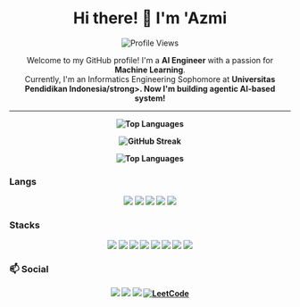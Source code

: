 <h1 align="center">Hi there! 👋 I'm 'Azmi</h1>

<p align="center">
  <img src="https://komarev.com/ghpvc/?username=zicofarry&style=plastic" alt="Profile Views">
</p>

<p align="center">
  Welcome to my GitHub profile! I'm a <strong>AI Engineer</strong> with a passion for <strong>Machine Learning</strong>. <br>
  Currently, I'm an Informatics Engineering Sophomore at <strong>Universitas Pendidikan Indonesia/strong>. Now I'm building agentic AI-based system!
</p>

---

<p align="center">
  <img src="https://github-readme-stats.vercel.app/api/top-langs/?username=zicofarry&layout=compact&hide=jupyter%20notebook&langs_count=10" alt="Top Languages" />
</p>
<p align="center">
  <img src="https://streak-stats.demolab.com/?user=zicofarry&theme=tokyonight)](https://git.io/streak-stats" alt="GitHub Streak" />
</p>
<p align="center">
  <img src="https://github-readme-stats.vercel.app/api/top-langs/?username=zicofarry&layout=compact&hide=jupyter%20notebook&langs_count=10" alt="Top Languages" />
</p>

### Langs 
<p align="center">
  <img src="https://img.shields.io/badge/Python-3776AB?style=plastic&logo=python&logoColor=white" />
  <img src="https://img.shields.io/badge/Java-ED8B00?style=plastic&logo=openjdk&logoColor=white" />
    <img src="https://img.shields.io/badge/JavaScript-F7DF1E?style=plastic&logo=javascript&logoColor=black" />

  <img src="https://img.shields.io/badge/SQL-4479A1?style=plastic&logo=postgresql&logoColor=white" />
  <img src="https://img.shields.io/badge/C%2FC++-00599C?style=plastic&logo=cplusplus&logoColor=white" />
</p>

### Stacks 
<p align="center">
  <img src="https://img.shields.io/badge/PyTorch-EE4C2C?style=plastic&logo=pytorch&logoColor=white" />
  <img src="https://img.shields.io/badge/Keras-D00000?style=plastic&logo=keras&logoColor=white" />
  <img src="https://img.shields.io/badge/Numpy-013243?style=plastic&logo=numpy&logoColor=white" />
  <img src="https://img.shields.io/badge/Pandas-150458?style=plastic&logo=pandas&logoColor=white" />
  <img src="https://img.shields.io/badge/Tableau-E97627?style=plastic&logo=tableau&logoColor=white" />
  <img src="https://img.shields.io/badge/MongoDB-4EA94B?style=plastic&logo=mongodb&logoColor=white" />
  <img src="https://img.shields.io/badge/PostgreSQL-336791?style=plastic&logo=postgresql&logoColor=white" />
  <img src="https://img.shields.io/badge/Django-092E20?style=plastic&logo=django&logoColor=white" />
</p>

### 📫 Social
<p align="center">
  <a href="mailto:mhmmdzmslm36@gmail.com"><img src="https://img.shields.io/badge/Email-D14836?style=plastic&logo=gmail&logoColor=white" /></a>
  <a href="https://www.linkedin.com/in/muhammad-azmi-salam-2b9a162b6"><img src="https://custom-icon-badges.demolab.com/badge/LinkedIn-0A66C2?logo=linkedin-white&logoColor=fff" /></a>
  <a href="https://x.com/zicofarry"><img src="https://img.shields.io/badge/X-000000?style=for-the-badge&logo=x&logoColor=white" /></a>
  <a href="https://leetcode.com/zicofarry/">
    <img src="https://img.shields.io/badge/LeetCode-FFA116?style=plastic&logo=leetcode&logoColor=black" alt="LeetCode">
  </a>
</p>
